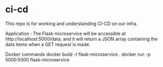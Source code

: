 # ci-cd

This repo is for working and understanding CI-CD on our infra. 


Application : 
The Flask microservice will be accessible at http://localhost:5000/data, and it will return a JSON array containing the data items when a GET request is made.


Docker commands 
docker build -t flask-microservice .
docker run -p 5000:5000 flask-microservice
